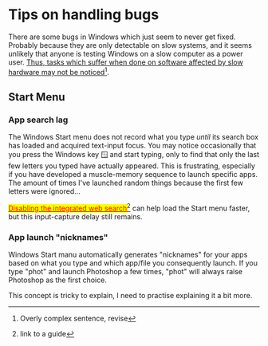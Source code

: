 # Tips on handling bugs

There are some bugs in Windows which just seem to never get fixed. Probably because they are only detectable on slow systems, and it seems unlikely that anyone is testing Windows on a slow computer as a power user. [Thus, tasks which suffer when done on software affected by slow hardware may not be noticed](#user-content-fn-1)[^1].&#x20;

## Start Menu&#x20;

### App search lag

The Windows Start menu does not record what you type _until_ its search box has loaded and acquired text-input focus. You may notice occasionally that you press the Windows key 🪟 and start typing, only to find that only the last few letters you typed have actually appeared. This is frustrating, especially if you have developed a muscle-memory sequence to launch specific apps. The amount of times I've launched random things because the first few letters were ignored...

[<mark style="color:red;">Disabling the integrated web search</mark>](#user-content-fn-2)[^2] can help load the Start menu faster, but this input-capture delay still remains.

### App launch "nicknames"

Windows Start manu automatically generates "nicknames" for your apps based on what you type and which app/file you consequently launch. If you type "phot" and launch Photoshop a few times, "phot" will always raise Photoshop as the first choice.&#x20;

This concept is tricky to explain, I need to practise explaining it a bit more.

[^1]: Overly complex sentence, revise



[^2]: link to a guide
